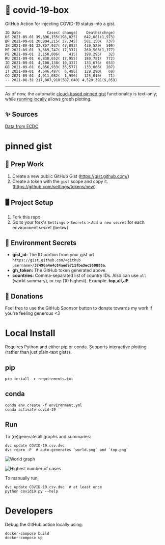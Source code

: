 # 🏥 covid-19-box

GitHub Action for injecting COVID-19 status into a gist.

```
ID Date            Cases( change)    Deaths(chnge)
US 2021-09-01 39,396,155(198,025)   642,081(1,973)
BR 2021-09-01 20,804,215( 27,345)   581,150(  737)
IN 2021-09-01 32,857,937( 47,092)   439,529(  509)
ME 2021-09-01  3,369,747( 17,337)   260,503(1,177)
PE 2021-09-01  2,150,006(    415)   198,295(   32)
RU 2021-09-01  6,838,652( 17,955)   180,781(  772)
ID 2021-09-01  4,100,138( 10,337)   133,676(  653)
GB 2021-09-01  6,856,933( 35,577)   133,066(  207)
IT 2021-09-01  4,546,487(  6,496)   129,290(   69)
CO 2021-09-01  4,911,082(  1,996)   125,016(   71)
-- 2021-08-31 217,807,910(587,040) 4,520,391(9,059)
```

---

As of now, the automatic [cloud-based pinned gist](#pinned-gist) functionality is text-only;
while [running locally](#local-install) allows graph plotting.

## ✨ Sources

[Data from ECDC](https://www.ecdc.europa.eu/en/publications-data/download-todays-data-geographic-distribution-covid-19-cases-worldwide)

# pinned gist

## 🎒 Prep Work
1. Create a new public GitHub Gist (https://gist.github.com/)
1. Create a token with the `gist` scope and copy it. (https://github.com/settings/tokens/new)

## 🖥 Project Setup
1. Fork this repo
1. Go to your fork's `Settings` > `Secrets` > `Add a new secret` for each environment secret (below)

## 🤫 Environment Secrets
- **gist_id:** The ID portion from your gist url `https://gist.github.com/<github username>/`**`37496a4e4c84aed9711fbe3ec560888a`**.
- **gh_token:** The GitHub token generated above.
- **countries:** Comma-separated list of country IDs. Also can use `all` (world summary), or `top` (10 highest). Example: **top,all,JP**.

## 💸 Donations

Feel free to use the GitHub Sponsor button to donate towards my work if you're feeling generous <3

# Local Install

Requires Python and either pip or conda. Supports interactive plotting (rather than just plain-text gists).

## pip

```
pip install -r requirements.txt
```

## conda

```
conda env create -f environment.yml
conda activate covid-19
```

## Run

To (re)generate all graphs and summaries:

```
dvc update COVID-19.csv.dvc
dvc repro -P  # auto-generates `world.png` and `top.png`
```

![World graph](world.png)

![Highest number of cases](top.png)

To manually run,

```
dvc update COVID-19.csv.dvc  # at least once
python covid19.py --help
```

# Developers

Debug the GitHub action locally using:

```
docker-compose build
docker-compose up
```
